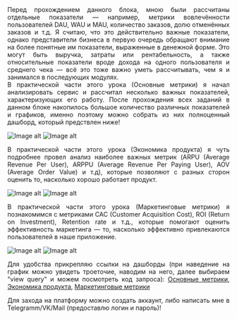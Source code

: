  <div align="justify"> Перед прохождением данного блока, мною были рассчитаны отдельные показатели — например, метрики вовлечённости пользователей DAU, WAU и MAU, количество заказов, долю отменённых заказов и т.д. Я считаю, что это действительно важные показатели, однако представители бизнеса в первую очередь обращают внимание на более понятные им показатели, выраженные в денежной форме. Это могут быть выручка, затраты или рентабельность, а также относительные показатели вроде дохода на одного пользователя и среднего чека — всё это тоже важно уметь рассчитывать, чем я и занимался в последующих модулях.</div>

<div align="justify"> В практической части этого урока (Основные метрики) я начал анализировать сервис и рассчитал несколько важных показателей, характеризующих его работу. После прохождения всех заданий в данном блоке накопилось большое количество различных показателей и графиков, именно поэтому можно собрать из них полноценный дашборд, который предствлен ниже!

![Image alt](https://github.com/Stanislaff-666/SQL_practice/blob/main/Metrics_1_dashbord.jpg) 
![Image alt](https://github.com/Stanislaff-666/SQL_practice/blob/main/Metrics_2_dashbord.jpg ) 

В практической части этого урока (Экономика продукта) я чуть подробнее провел анализ наиболее важных метрик (ARPU (Average Revenue Per User), ARPPU (Average Revenue Per Paying User), AOV (Average Order Value) и т.д), которые позволяют с разных сторон оценить то, насколько хорошо работает продукт.

![Image alt](https://github.com/Stanislaff-666/SQL_practice/blob/main/Analytics_Metrics_1_dashbord.png) 
![Image alt](https://github.com/Stanislaff-666/SQL_practice/blob/main/Analytics_Metrics_2_dashbord.png) 

В практической части этого урока (Маркетинговые метрики) я познакомимся с метриками CAC (Customer Acquisition Cost),  ROI (Return on Investment), Retention rate и т.д., которые помогают оценить эффективность маркетинга — то, насколько эффективно привлекаются пользователей в наше приложение.

![Image alt](https://github.com/Stanislaff-666/SQL_practice/blob/main/Marketing_Metrics_1_dashbord.jpg) 
![Image alt](https://github.com/Stanislaff-666/SQL_practice/blob/main/Marketing_Metrics_2_dashbord.jpg) 

Для удобства прикрепляю ссылки на дашборды (при наведение на график можно увидеть троеточие, наводим на него, далее выбираем "view query" и можем посмотреть код запроса): 
[Основные метрики](https://redash.public.karpov.courses/dashboards/2211-metrics),
[Экономика продукта](https://redash.public.karpov.courses/dashboards/2244-analytics-of-product-metrics),
[Маркетинговые метрики](https://redash.public.karpov.courses/dashboards/2273-marketing-metrics)

Для захода на платформу можно создать аккаунт, либо написать мне в Telegramm/VK/Mail (предоставлю логин и пароль)!</div>

